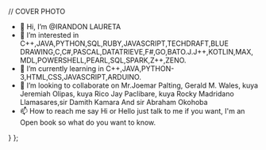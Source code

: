 // COVER PHOTO
- 👋 Hi, I’m @IRANDON LAURETA
- 👀 I’m interested in C++,JAVA,PYTHON,SQL,RUBY,JAVASCRIPT,TECHDRAFT,BLUE DRAWING,C,C#,PASCAL,DATATRIEVE,F#,GO,BATO.J.J++,KOTLIN,MAX,MDL,POWERSHELL,PEARL,SQL,SPARK,Z++,ZENO.
- 🌱 I’m currently learning in C++,JAVA,PYTHON-3,HTML,CSS,JAVASCRIPT,ARDUINO.
- 💞️ I’m looking to collaborate on Mr.Joemar Palting, Gerald M. Wales, kuya Jeremiah Olipas, kuya Rico Jay Paclibare, kuya Rocky Madridano Llamasares,sir Damith Kamara And sir Abraham Okohoba
- 📫 How to reach me say Hi or Hello just talk to me if you want, I'm an Open book so what do you want to know.

<!---
IRANDON/IRANDON is a ✨ TECHDRAFT PASSSER ✨ I KNOW HOW TO ANIME, STICK MAN IN MACROMIDIA-FLASH, And BLENDER ✨ I'm now (1st year) college @ Our Lady of the Pillar College (SMI).
You can click the link to take a look into my Profile https://www.facebook.com/irandon.laureta You can add me if you want.
--->
}
};
